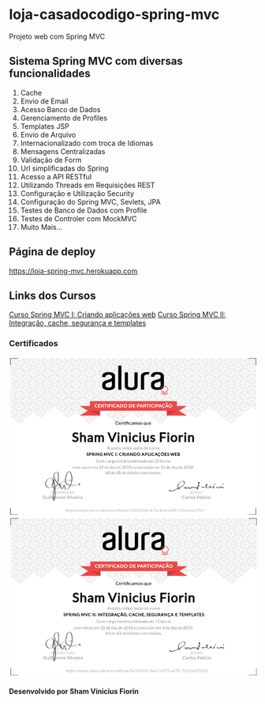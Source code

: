 # loja-casadocodigo-spring-mvc
Projeto web com Spring MVC

## Sistema Spring MVC com diversas funcionalidades

1. Cache
2. Envio de Email
3. Acesso Banco de Dados
4. Gerenciamento de Profiles
5. Templates JSP
6. Envio de Arquivo
7. Internacionalizado com troca de Idiomas
8. Mensagens Centralizadas
9. Validação de Form
10. Url simplificadas do Spring
11. Acesso a API RESTful
12. Utilizando Threads em Requisições REST
13. Configuração e Utilização Security
14. Configuração do Spring MVC, Sevlets, JPA
15. Testes de Banco de Dados com Profile
16. Testes de Controler com MockMVC
17. Muito Mais...

## Página de deploy
https://loja-spring-mvc.herokuapp.com

## Links dos Cursos
[Curso Spring MVC I: Criando aplicações web](https://cursos.alura.com.br/course/spring-mvc-1-criando-aplicacoes-web)
[Curso Spring MVC II: Integração, cache, segurança e templates](https://cursos.alura.com.br/course/springmvc-2-integracao-cache-seguranca-e-templates)

### Certificados
![alt text](https://raw.githubusercontent.com/skatesham/loja-casadocodigo-spring-mvc/master/src/main/webapp/resources/imagens/Certificado%20-%20Spring%20MVC%20I.png)  
![alt text](https://raw.githubusercontent.com/skatesham/loja-casadocodigo-spring-mvc/master/src/main/webapp/resources/imagens/Certificado%20Spring%20MVC%20II.png)

#### Desenvolvido por Sham Vinicius Fiorin
